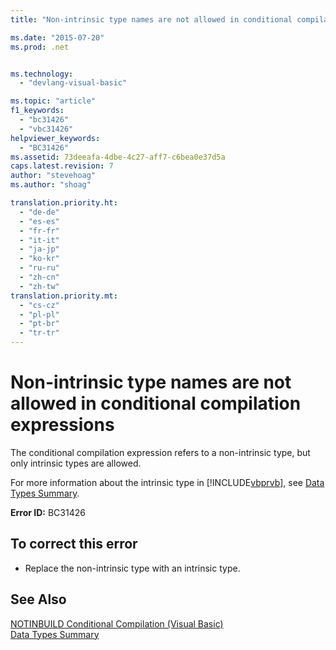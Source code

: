 ```yaml
---
title: "Non-intrinsic type names are not allowed in conditional compilation expressions | Microsoft Docs"

ms.date: "2015-07-20"
ms.prod: .net


ms.technology: 
  - "devlang-visual-basic"

ms.topic: "article"
f1_keywords: 
  - "bc31426"
  - "vbc31426"
helpviewer_keywords: 
  - "BC31426"
ms.assetid: 73deeafa-4dbe-4c27-aff7-c6bea0e37d5a
caps.latest.revision: 7
author: "stevehoag"
ms.author: "shoag"

translation.priority.ht: 
  - "de-de"
  - "es-es"
  - "fr-fr"
  - "it-it"
  - "ja-jp"
  - "ko-kr"
  - "ru-ru"
  - "zh-cn"
  - "zh-tw"
translation.priority.mt: 
  - "cs-cz"
  - "pl-pl"
  - "pt-br"
  - "tr-tr"
---
```

# Non-intrinsic type names are not allowed in conditional compilation expressions
The conditional compilation expression refers to a non-intrinsic type, but only intrinsic types are allowed.  
  
 For more information about the intrinsic type in [!INCLUDE[vbprvb](../../csharp/programming-guide/concepts/linq/includes/vbprvb_md.md)], see [Data Types Summary](../../visual-basic/language-reference/keywords/data-types-summary.md).  
  
 **Error ID:** BC31426  
  
## To correct this error  
  
-   Replace the non-intrinsic type with an intrinsic type.  
  
## See Also  
 [NOTINBUILD Conditional Compilation (Visual Basic)](http://msdn.microsoft.com/en-us/ad1e35e0-935e-4a35-a2ae-738bcf2a9240)   
 [Data Types Summary](../../visual-basic/language-reference/keywords/data-types-summary.md)